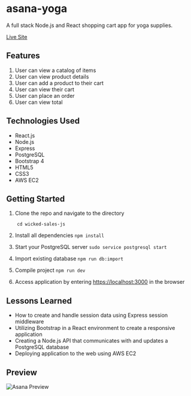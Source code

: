 # asana-yoga
A full stack Node.js and React shopping cart app for yoga supplies.

[Live Site](https://asana-yoga.sierrahenderson.com/)

## Features
1. User can view a catalog of items
2. User can view product details
3. User can add a product to their cart
4. User can view their cart
5. User can place an order
6. User can view total

## Technologies Used
* React.js
* Node.js
* Express
* PostgreSQL
* Bootstrap 4
* HTML5
* CSS3
* AWS EC2

## Getting Started
1. Clone the repo and navigate to the directory
``` git clone https://github.com/sierra-henderson/wicked-sales-js.git
    cd wicked-sales-js
```
2. Install all dependencies
``` npm install ```

3. Start your PostgreSQL server
``` sudo service postgresql start ```

4. Import existing database
``` npm run db:import ```

5. Compile project
``` npm run dev ```

6. Access application by entering [https://localhost:3000](https://localhost:3000) in the browser

## Lessons Learned
* How to create and handle session data using Express session middleware
* Utilizing Bootstrap in a React environment to create a responsive application
* Creating a Node.js API that communicates with and updates a PostgreSQL database
* Deploying application to the web using AWS EC2

## Preview
![Asana Preview](https://github.com/sierra-henderson/wicked-sales-js/blob/master/preview.gif)
